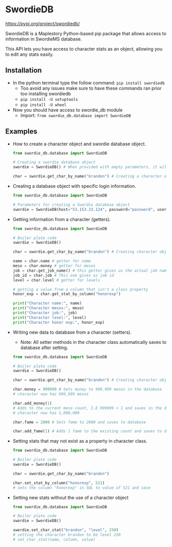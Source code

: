 # SwordieDB
https://pypi.org/project/swordiedb/

SwordieDB is a Maplestory Python-based pip package that allows access to information in SwordieMS database.

This API lets you have access to character stats as an object, allowing you to edit any stats easily.
## Installation
- In the python terminal type the follow command:
    `pip install swordiedb`
   - Too avoid any issues make sure to have these commands ran prior too installing swordiedb
    - `pip install -U setuptools`
    - `pip install -U wheel`
- Now you should have access to swordie_db module
    - Import: `from swordie_db.database import SwordieDB`
## Examples
- How to create a character object and swordie database object.
    ```python
    from swordie_db.database import SwordieDB
    
    # Creating a swordie database object
    swordie = SwordieDB() # When provided with empty parameters, it will connect to localhost
    
    char = swordie.get_char_by_name("brandon") # Creating a character object from database
    ```
- Creating a database object with specific login information.
    ```python
    from swordie_db.database import SwordieDB
    
    # Parameters for creating a Swordie database object
    swordie = SwordieDB(host="53.153.23.124", password="password", user="root", schema="swordie")
    ```
- Getting information from a character (getters).
    ```python
    from swordie_db.database import SwordieDB
    
    # Boiler plate code
    swordie = SwordieDB()
    
    char = swordie.get_char_by_name("brandon") # Creating character object
    
    name = char.name # getter for name
    meso = char.money # getter for mesos
    job = char.get_job_name() # this getter gives us the actual job name
    job_id = char.job # This one gives us job id
    level = char.level # getter for levels
  
    # getting a value from a column that isn't a class property
    honor_exp = char.get_stat_by_column("honorexp") 
    
    print("Character name:", name)
    print("Character mesos:", meso)
    print("Character job:", job)
    print("Character level:", level)
    print("Character honor exp:", honor_exp)
    ```
- Writing new data to database from a character (setters).
    - Note: All setter methods in the character class automatically saves to database after setting.
    ```python
    from swordie_db.database import SwordieDB
    
    # Boiler plate code
    swordie = SwordieDB()
    
    char = swordie.get_char_by_name("brandon") # Creating character object
    
    char.money = 999999 # Sets money to 999,999 mesos in the database
    # character now has 999,999 mesos
    
    char.add_money(1) 
    # Adds to the current meso count, I.E 999999 + 1 and saves in the database
    # character now has 1,000,000
    
    char.fame = 2000 # Sets fame to 2000 and saves to database
    
    char.add_fame(1) # Adds 1 fame to the existing count and saves to database
    ```
- Setting stats that may not exist as a property in character class.
    ```python
    from swordie_db.database import SwordieDB
    
    # Boiler plate code
    swordie = SwordieDB()
    
    char = swordie.get_char_by_name("brandon")
    
    char.set_stat_by_column("honorexp", 521) 
    # sets the column "honorexp" in SQL to value of 521 and save
    ```

- Setting new stats without the use of a character object
    ```python
    from swordie_db.database import SwordieDB
    
    # Boiler plate code
    swordie = SwordieDB()
    
    swordie.set_char_stat("brandon", "level", 250) 
    # setting the character brandon to be level 250
    # set_char_stat(name, column, value)
    ```
